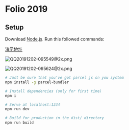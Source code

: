 # Folio 2019

## Setup
Download [Node.js](https://nodejs.org/en/download/).
Run this followed commands:

[演示地址](http://car.cuixiaoyan.xyz)

![QQ20191202-095549@2x.png](https://i.loli.net/2019/12/02/K8trnNfID9xCYRB.png)

![QQ20191202-095624@2x.png](https://i.loli.net/2019/12/02/mwFIi4YVD7j8sz9.png)

``` bash
# Just be sure that you've got parcel js on you system
npm install -g parcel-bundler

# Install dependencies (only for first time)
npm i

# Serve at localhost:1234
npm run dev

# Build for production in the dist/ directory
npm run build
```
